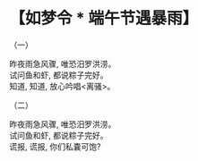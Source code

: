 # 【如梦令 * 端午节遇暴雨】

（一）

昨夜雨急风骤, 唯恐汨罗洪涝。  
试问鱼和虾, 都说粽子完好。  
知道, 知道, 放心吟唱<离骚>。

（二）

昨夜雨急风骤, 唯恐汨罗洪涝。  
试问鱼和虾, 都说粽子完好。  
谎报, 谎报, 你们私嚢可饱?

